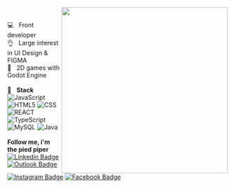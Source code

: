 
<img src="https://ik.imagekit.io/lrjseyuxi3m/undraw_developer_activity_bv83_1_zTdv9-PVW.svg" align="right" width="380">

 <br/> :computer: &nbsp; Front developer
 <br/> :ok_hand: &nbsp; Large interest in UI Design & FIGMA
 <br/>  :black_heart: &nbsp; 2D games with Godot Engine
 <br/>
 <br/>:rocket: &nbsp; **Stack**
 <br/>
![JavaScript](https://img.shields.io/badge/-JavaScript-333333?style=flat&logo=javascript)
![HTML5](https://img.shields.io/badge/-HTML5-333333?style=flat&logo=HTML5)
![CSS](https://img.shields.io/badge/-CSS-333333?style=flat&logo=CSS3&logoColor=1572B6)
![REACT](https://img.shields.io/badge/-React-333333?style=flat&logo=REACT&logoColor=61dafb)
![TypeScript](https://img.shields.io/badge/-TypeScript-333333?style=flat&logo=typescript)
![MySQL](https://img.shields.io/badge/-MySQL-333333?style=flat&logo=mysql&logoColor=9900EF)
![Java](https://img.shields.io/badge/-Java-333333?style=flat&logo=Java&logoColor=F78DA7)
 <br/><br/> **Follow me, i'm the pied piper**
 <br/>
 [![Linkedin Badge](https://img.shields.io/badge/-patrickriosf-blue?style=flat-square&logo=Linkedin&logoColor=white&link=https://www.linkedin.com/in/patrickriosf/)](https://www.linkedin.com/in/patrickriosf/) 
 [![Outlook Badge](https://img.shields.io/badge/-patrick.33.rios@hotmail.com-0099cc?style=flat-square&logo=MicrosoftOutlookk&logoColor=white&link=mailto:patrick.33.rios@hotmail.com)](mailto:patrick.33.rios@hotmail.com)
 [![Instagram Badge](https://img.shields.io/badge/-patrickriosf-purple?style=flat-square&logo=Instagram&logoColor=white&link=https://www.instagram.com/patrickriosf/)](https://www.instagram.com/patrickriosf/)
 [![Facebook Badge](https://img.shields.io/badge/-PatrickRios-blue?style=flat-square&logo=Facebook&logoColor=white&link=https://www.facebook.com/profile.php?id=100001905463519)](https://www.facebook.com/profile.php?id=100001905463519)

